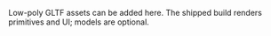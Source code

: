 Low-poly GLTF assets can be added here. The shipped build renders primitives and UI; models are optional.
